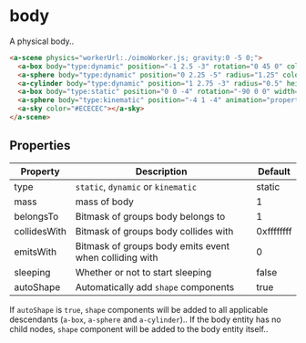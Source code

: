 # body

A physical body..

```html
<a-scene physics="workerUrl:./oimoWorker.js; gravity:0 -5 0;">
  <a-box body="type:dynamic" position="-1 2.5 -3" rotation="0 45 0" color="#4CC3D9"></a-box>
  <a-sphere body="type:dynamic" position="0 2.25 -5" radius="1.25" color="#EF2D5E"></a-sphere>
  <a-cylinder body="type:dynamic" position="1 2.75 -3" radius="0.5" height="1.5" color="#FFC65D"></a-cylinder>
  <a-box body="type:static" position="0 0 -4" rotation="-90 0 0" width="4" height="4" depth="0.0625" color="#7BC8A4"></a-box>
  <a-sphere body="type:kinematic" position="-4 1 -4" animation="property:position; to:4 1 -4; dir:alternate; loop:true; easing:linear; dur:10000;"></a-sphere>
  <a-sky color="#ECECEC"></a-sky>
</a-scene>
```

## Properties

| Property     | Description                                            | Default    |
| ------------ | ------------------------------------------------------ | ---------- |
| type         | `static`, `dynamic` or `kinematic`                     | static     |
| mass         | mass of body                                           | 1          |
| belongsTo    | Bitmask of groups body belongs to                      | 1          |
| collidesWith | Bitmask of groups body collides with                   | 0xffffffff |
| emitsWith    | Bitmask of groups body emits event when colliding with | 0          |
| sleeping     | Whether or not to start sleeping                       | false      |
| autoShape    | Automatically add `shape` components                   | true       |

If `autoShape` is `true`, `shape` components will be added to all applicable descendants (`a-box`, `a-sphere` and `a-cylinder`).. If the body entity has no child nodes, `shape` component will be added to the body entity itself..
